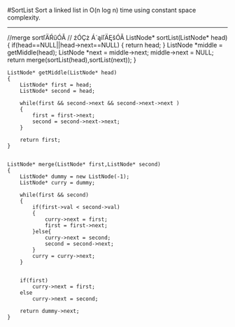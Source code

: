 #SortList
Sort a linked list in O(n log n) time using constant space complexity.



---


//merge sortľÄŔűÓĂ
// źÓÇż Á´ąíľÄĘšÓĂ
ListNode* sortList(ListNode* head) {
        if(head==NULL||head->next==NULL) {
            return head;
        }
    	ListNode *middle = getMiddle(head);
    	ListNode *next   = middle->next;
    	middle->next = NULL;
    	return merge(sortList(head),sortList(next));
    }
    
    ListNode* getMiddle(ListNode* head)
    {
        ListNode* first = head;
        ListNode* second = head;
        
        while(first && second->next && second->next->next )
        {
            first = first->next;
            second = second->next->next;
        }
        
        return first;
    }
    
    
    ListNode* merge(ListNode* first,ListNode* second)
    {
        ListNode* dummy = new ListNode(-1);
        ListNode* curry = dummy;
        
        while(first && second)
        {
            if(first->val < second->val)
            {
                curry->next = first;
                first = first->next;
            }else{
                curry->next = second;
                second = second->next;
            }
            curry = curry->next;
        }
        
        
        if(first)
            curry->next = first;
        else
            curry->next = second;
        
        return dummy->next;
    }
